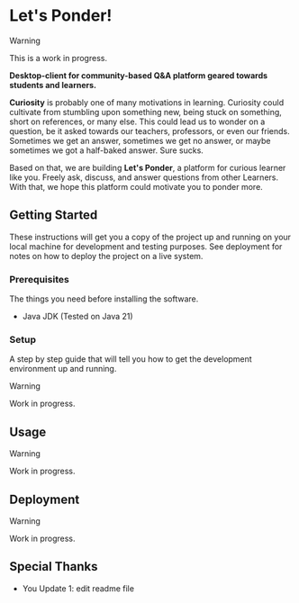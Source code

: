 # Let's Ponder! 

> [!WARNING]
> This is a work in progress.

**Desktop-client for community-based Q&A platform geared towards students and learners.**

**Curiosity** is probably one of many motivations in learning. Curiosity could cultivate from stumbling upon something new, being stuck on something, short on references, or many else. This could lead us to wonder on a question, be it asked towards our teachers, professors, or even our friends. Sometimes we get an answer, sometimes we get no answer, or maybe sometimes we got a half-baked answer. Sure sucks.

Based on that, we are building **Let's Ponder**, a platform for curious learner like you. Freely ask, discuss, and answer questions from other Learners. With that, we hope this platform could motivate you to ponder more.



## Getting Started

These instructions will get you a copy of the project up and running on your local machine for development and testing purposes. See deployment for notes on how to deploy the project on a live system.

### Prerequisites

The things you need before installing the software.

* Java JDK (Tested on Java 21)

### Setup

A step by step guide that will tell you how to get the development environment up and running.

> [!WARNING]
> Work in progress.

## Usage

> [!WARNING]
> Work in progress.

## Deployment

> [!WARNING]
> Work in progress.

## Special Thanks

* You
Update 1: edit readme file
